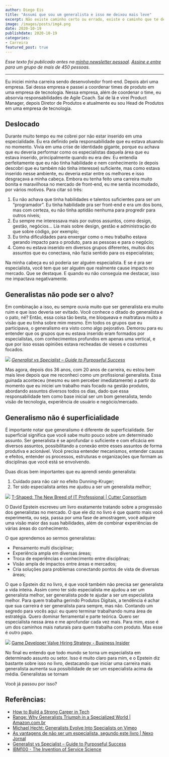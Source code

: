 ```yaml
---
author: Diego Eis
title: "Assumi que sou um generalista e isso me deixou mais leve"
excerpt: Não existe caminho certo ou errado, existe o caminho que te deixa mais confortável e feliz.
image: /images/posts/img4.png
date: 2020-10-19
publishdate: 2020-10-19
categories:
- Carreira
featured_post: true
---
```


_Esse texto foi publicado antes na [minha newsletter pessoal](https://diegoeis.substack.com/). [Assine e entre](https://diegoeis.substack.com/) para um grupo de mais de 450 pessoas._

---

Eu iniciei minha carreira sendo desenvolvedor front-end. Depois abri uma empresa. Sai dessa empresa e passei a coordenar times de produto em uma empresa de tecnologia. Nessa empresa, além de coordenar o time, eu absorvia responsabilidades de Agile Coach. Saí de lá e virei Product Manager, depois Diretor de Produtos e atualmente eu sou Head de Produtos em uma empresa de tecnologia.

## Deslocado
Durante muito tempo eu me cobrei por não estar inserido em uma especialidade.  Eu era definido pela responsabilidade que eu estava atuando no momento. Vivia em uma crise de identidade gigante, porque eu achava que eu deveria performar como os especialistas daquela área que eu estava inserido, principalmente quando eu era dev. Eu entendia perfeitamente que eu não tinha habilidade e nem conhecimento (e depois descobri que eu também não tinha interesse) suficiente, mas como estava inserido nesse ambiente, eu deveria estar entre os melhores e isso desgraçava a minha cabeça. Embora eu tenha feito uma carreira muito bonita e maravilhosa no mercado de front-end, eu me sentia incomodado, por vários motivos. Para citar só três:

1. Eu não achava que tinha habilidades e talentos suficientes para ser um “programador”. Eu tinha habilidade pra ser front-end e era um dos bons, mas com certeza, eu não tinha aptidão nenhuma para progredir para outros níveis;
2. Eu sempre me interessava mais por outros assuntos, como design, gestão, negócios… Lia mais sobre design, gestão e administração do que sobre código, por exemplo;
3. Eu tinha dificuldades para enxergar como o meu trabalho estava gerando impacto para o produto, para as pessoas e para o negócio;
4. Como eu estava inserido em diversos grupos diferentes, muitos dos assuntos que eu conectava, não fazia sentido para os especialistas;

Na minha cabeça eu só poderia ser alguém especialista. E se é pra ser especialista, você tem que ser alguém que realmente cause impacto no mercado. Que se destaque. E quando eu não conseguia me destacar, isso me impactava negativamente.

## Generalistas não pode ser o alvo?
Em combinação a isso, eu sempre ouvia muito que ser generalista era muito ruim e que isso deveria ser evitado. Você conhece o ditado do generalista e o pato, né? Então, essa coisa tão besta, me bloqueava e maltratava muito a visão que eu tinha sobre mim mesmo. Em todos os grupos que eu participava, o generalismo era visto como algo pejorativo. Demorou para eu entender que os grupos que eu estava inserido eram formados por especialistas, com conhecimentos profundos em apenas uma vertical, e que por isso essas opiniões estava recheadas de vieses e costumes focados.

![](/images/uploads/generalista-feliz/Generalist_vs_Specialist_Advantages_and_Disadvantages.jpg)
*[Generalist vs Specialist – Guide to Purposeful Success](https://guidetopurposefulsuccess.com/generalist-vs-specialist/)*


Mas agora, depois dos 36 anos, com 20 anos de carreira, eu estou bem mais leve depois que me reconheci como um profissional generalista. Essa guinada aconteceu (mesmo eu sem perceber imediatamente) a partir do momento que eu iniciei um trabalho mais focado na gestão produtos, abordando assuntos diversos todos os dias, dado que essa responsabilidade tem como base inicial ser um bom generalista, tendo visão de tecnologia, experiência de usuário e negócio/mercado. 

## Generalismo não é superficialidade
É importante notar que generalismo é diferente de superficialidade. Ser superficial significa que você sabe muito pouco sobre um determinado assunto. Ser generalista é se aprofundar o suficiente e com eficácia em diversos assuntos, possibilitando a conexão entre esses assuntos de forma produtiva e acionável. Você precisa entender mecanismos, entender causas e efeitos, entender os processos, estruturas e organizações que formam as disciplinas que você está se envolvendo.

Duas dicas bem importantes que eu aprendi sendo generalista:
1. Cuidado para não cair no efeito Dunning-Kruger;
2. Ter sido especialista antes me ajudou a ser um generalista melhor;


![](/images/uploads/generalista-feliz/apmu1608fig01.png)
[T-Shaped: The New Breed of IT Professional | Cutter Consortium](https://www.cutter.com/article/t-shaped-new-breed-it-professional-492976)

O David Epstein escreveu um livro exatamente tratando sobre a progressão dos generalistas no mercado. O que ele diz no livro é que quanto mais você experimenta, ou seja, passa por uma fase de amostragem, você adquire uma visão maior das suas habilidades, além de combinar experiências de várias áreas do conhecimento. 

O que aprendemos ao sermos generalistas:

- Pensamento multi disciplinar;
- Experiência ampla em diversas áreas;
- Troca de experiências e conhecimento entre disciplinas;
- Visão ampla de impactos entre áreas e mercados;
- Cria soluções para problemas conectando pontos de vista de diversas áreas;

O que o Epstein diz no livro, é que você também não precisa ser generalista a vida inteira. Assim como ter sido especialista me ajudou a ser um generalista melhor, ser generalista pode te ajudar a ser um especialista melhor. Para quem trabalha gerindo Produtos Digitais, a tendência é achar que sua carreira é ser generalista para sempre, mas não. Contando um segredo para vocês aqui: eu quero terminar trabalhando numa área de estratégia.  Quero dominar ferramental e parte teórica. Quero ser especialista nessa área e me aprofundar cada vez mais. Para mim, esse é um dos caminhos mais naturais para quem trabalha com produto. Mas esse é outro papo.

![](/images/uploads/generalista-feliz/valve-t-shaped.png)
[Game Developer Valve Hiring Strategy - Business Insider](https://www.businessinsider.com/game-developer-valve-hiring-strategy-2014-12)

No final eu entendo que todo mundo se torna um especialista em determinado assunto ou setor. Isso é muito claro para mim, e o Epstein diz bastante sobre isso no livro, destacando que iniciar uma carreira mais generalista aumenta sua possibilidade de ser um especialista acima da média. Generalistas se tornam 

Você já passou por isso? 

## Referências:
- [How to Build a Strong Career in Tech](https://www.linkedin.com/pulse/how-build-strong-career-tech-thiago-ghisi/)
- [Range: Why Generalists Triumph in a Specialized World | Amazon.com.br](https://amzn.to/3iYMMjs)
- [Michael Hecht: Generalists Evolve Into Specialists on Vimeo](https://vimeo.com/105938243)
- [As vantagens de não ser um especialista, segundo este livro | Nexo Jornal](https://www.nexojornal.com.br/expresso/2019/06/24/As-vantagens-de-n%C3%A3o-ser-um-especialista-segundo-este-livro)
- [Generalist vs Specialist – Guide to Purposeful Success](https://guidetopurposefulsuccess.com/generalist-vs-specialist/)
- [IBM100 - The Invention of Service Science](https://www.ibm.com/ibm/history/ibm100/us/en/icons/servicescience/)

